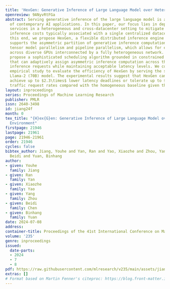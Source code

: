```yaml
---
title: 'HexGen: Generative Inference of Large Language Model over Heterogeneous Environment'
openreview: 9ANyvRtFGa
abstract: Serving generative inference of the large language model is a crucial component
  of contemporary AI applications. In this paper, our focus lies in deploying such
  services in a heterogeneous and cross-datacenter setting to mitigate the substantial
  inference costs typically associated with a single centralized datacenter. Towards
  this end, we propose HexGen, a flexible distributed inference engine that uniquely
  supports the asymmetric partition of generative inference computations over both
  tensor model parallelism and pipeline parallelism, which allows for effective deployment
  across diverse GPUs interconnected by a fully heterogeneous network. We further
  propose a sophisticated scheduling algorithm grounded in constrained optimization
  that can adaptively assign asymmetric inference computation across the GPUs to fulfill
  inference requests while maintaining acceptable latency levels. We conduct an extensive
  empirical study to evaluate the efficiency of HexGen by serving the state-of-the-art
  Llama-2 (70B) model. The experimental results suggest that HexGen can choose to
  achieve up to $2.3\times$ lower latency deadlines or tolerate up to $4\times$ more
  traffic request rates compared with the homogeneous baseline given the same budget.
layout: inproceedings
series: Proceedings of Machine Learning Research
publisher: PMLR
issn: 2640-3498
id: jiang24f
month: 0
tex_title: "{H}ex{G}en: Generative Inference of Large Language Model over Heterogeneous
  Environment"
firstpage: 21946
lastpage: 21961
page: 21946-21961
order: 21946
cycles: false
bibtex_author: Jiang, Youhe and Yan, Ran and Yao, Xiaozhe and Zhou, Yang and Chen,
  Beidi and Yuan, Binhang
author:
- given: Youhe
  family: Jiang
- given: Ran
  family: Yan
- given: Xiaozhe
  family: Yao
- given: Yang
  family: Zhou
- given: Beidi
  family: Chen
- given: Binhang
  family: Yuan
date: 2024-07-08
address:
container-title: Proceedings of the 41st International Conference on Machine Learning
volume: '235'
genre: inproceedings
issued:
  date-parts:
  - 2024
  - 7
  - 8
pdf: https://raw.githubusercontent.com/mlresearch/v235/main/assets/jiang24f/jiang24f.pdf
extras: []
# Format based on Martin Fenner's citeproc: https://blog.front-matter.io/posts/citeproc-yaml-for-bibliographies/
---
```

